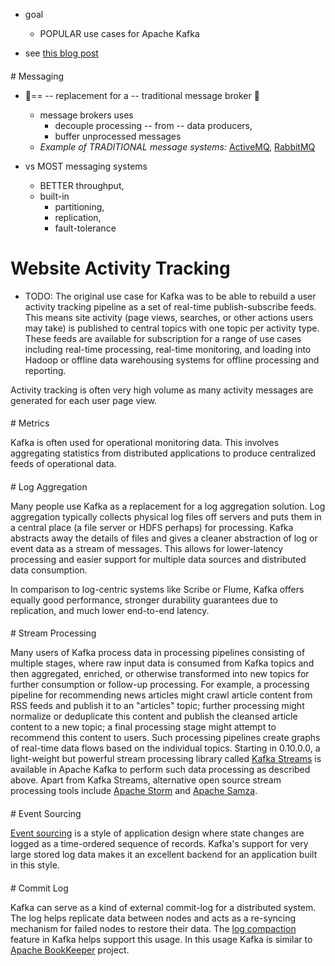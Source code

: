<!--
 Licensed to the Apache Software Foundation (ASF) under one or more
 contributor license agreements.  See the NOTICE file distributed with
 this work for additional information regarding copyright ownership.
 The ASF licenses this file to You under the Apache License, Version 2.0
 (the "License"); you may not use this file except in compliance with
 the License.  You may obtain a copy of the License at

    http://www.apache.org/licenses/LICENSE-2.0

 Unless required by applicable law or agreed to in writing, software
 distributed under the License is distributed on an "AS IS" BASIS,
 WITHOUT WARRANTIES OR CONDITIONS OF ANY KIND, either express or implied.
 See the License for the specific language governing permissions and
 limitations under the License.
-->

* goal
  * POPULAR use cases for Apache Kafka

* see [this blog post](/docs/blogs/theLog.md)

<h4 class="anchor-heading"><a id="uses_messaging" class="anchor-link"></a><a href="#uses_messaging"></a></h4>
# Messaging

* 👀== -- replacement for a -- traditional message broker 👀
  * message brokers uses
    * decouple processing -- from -- data producers,
    * buffer unprocessed messages
  * _Example of TRADITIONAL message systems:_ [ActiveMQ](https://activemq.apache.org), [RabbitMQ](https://www.rabbitmq.com) 

* vs MOST messaging systems
  * BETTER throughput,
  * built-in 
    * partitioning,
    * replication,
    * fault-tolerance

<h4 class="anchor-heading"><a id="uses_website" class="anchor-link"></a><a href="#uses_website"></a></h4>

# Website Activity Tracking

* TODO:
The original use case for Kafka was to be able to rebuild a user activity tracking pipeline as a set of real-time publish-subscribe feeds.
This means site activity (page views, searches, or other actions users may take) is published to central topics with one topic per activity type.
These feeds are available for subscription for a range of use cases including real-time processing, real-time monitoring, and loading into Hadoop or
offline data warehousing systems for offline processing and reporting.
<p>
Activity tracking is often very high volume as many activity messages are generated for each user page view.

<h4 class="anchor-heading"><a id="uses_metrics" class="anchor-link"></a><a href="#uses_metrics"></a></h4>
# Metrics

Kafka is often used for operational monitoring data.
This involves aggregating statistics from distributed applications to produce centralized feeds of operational data.

<h4 class="anchor-heading"><a id="uses_logs" class="anchor-link"></a><a href="#uses_logs"></a></h4>
# Log Aggregation

Many people use Kafka as a replacement for a log aggregation solution.
Log aggregation typically collects physical log files off servers and puts them in a central place (a file server or HDFS perhaps) for processing.
Kafka abstracts away the details of files and gives a cleaner abstraction of log or event data as a stream of messages.
This allows for lower-latency processing and easier support for multiple data sources and distributed data consumption.

In comparison to log-centric systems like Scribe or Flume, Kafka offers equally good performance, stronger durability guarantees due to replication,
and much lower end-to-end latency.

<h4 class="anchor-heading"><a id="uses_streamprocessing" class="anchor-link"></a><a href="#uses_streamprocessing"></a></h4>
# Stream Processing

Many users of Kafka process data in processing pipelines consisting of multiple stages, where raw input data is consumed from Kafka topics and then
aggregated, enriched, or otherwise transformed into new topics for further consumption or follow-up processing.
For example, a processing pipeline for recommending news articles might crawl article content from RSS feeds and publish it to an "articles" topic;
further processing might normalize or deduplicate this content and publish the cleansed article content to a new topic;
a final processing stage might attempt to recommend this content to users.
Such processing pipelines create graphs of real-time data flows based on the individual topics.
Starting in 0.10.0.0, a light-weight but powerful stream processing library called <a href="/documentation/streams">Kafka Streams</a>
is available in Apache Kafka to perform such data processing as described above.
Apart from Kafka Streams, alternative open source stream processing tools include <a href="https://storm.apache.org/">Apache Storm</a> and
<a href="https://samza.apache.org/">Apache Samza</a>.

<h4 class="anchor-heading"><a id="uses_eventsourcing" class="anchor-link"></a><a href="#uses_eventsourcing"></a></h4>
# Event Sourcing

<a href="https://martinfowler.com/eaaDev/EventSourcing.html">Event sourcing</a> is a style of application design where state changes are logged as a
time-ordered sequence of records. Kafka's support for very large stored log data makes it an excellent backend for an application built in this style.

<h4 class="anchor-heading"><a id="uses_commitlog" class="anchor-link"></a><a href="#uses_commitlog"></a></h4>
# Commit Log

Kafka can serve as a kind of external commit-log for a distributed system. The log helps replicate data between nodes and acts as a re-syncing
mechanism for failed nodes to restore their data.
The <a href="/documentation.html#compaction">log compaction</a> feature in Kafka helps support this usage.
In this usage Kafka is similar to <a href="https://bookkeeper.apache.org/">Apache BookKeeper</a> project.
